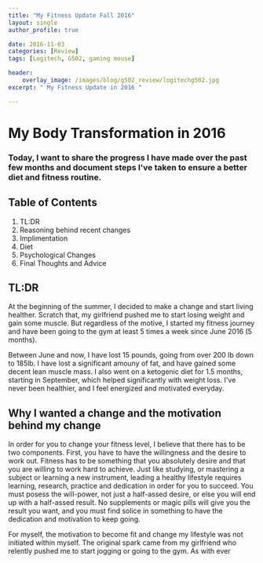 ```yaml
---
title: "My Fitness Update Fall 2016"
layout: single
author_profile: true

date: 2016-11-03
categories: [Review]
tags: [Logitech, G502, gaming mouse]

header:
    overlay_image: /images/blog/g502_review/logitechg502.jpg
excerpt: " My Fitness Update in 2016 " 

---
```


# My Body Transformation in 2016 

### Today, I want to share the progress I have made over the past few months and document steps I've taken to ensure a better diet and fitness routine. 

## Table of Contents 

1. TL:DR 
2. Reasoning behind recent changes 
3. Implimentation
4. Diet 
5. Psychological Changes
6. Final Thoughts and Advice

## TL:DR

At the beginning of the summer, I decided to make a change and start living healther. Scratch that, my girlfriend pushed me to start losing weight and gain some muscle. But regardless of the motive, I started my fitness journey and have been going to the gym at least 5 times a week since June 2016 (5 months). 

Between June and now, I have lost 15 pounds, going from over 200 lb down to 185lb. I have lost a significant amouny of fat, and have gained some decent lean muscle mass. I also went on a ketogenic diet for 1.5 months, starting in September, which helped significantly with weight loss. I've never been healthier, and I feel energized and motivated everyday. 

## Why I wanted a change and the motivation behind my change 

In order for you to change your fitness level, I believe that there has to be two components. 
First, you have to have the willingness and the desire to work out. Fitness has to be something that you absolutely desire and that you are willing to work hard to achieve. Just like studying, or mastering a subject or learning a new instrument, leading a healthy lifestyle requires learning, research, practice and dedication in order for you to succeed. You must posess the will-power, not just a half-assed desire, or else you will end up with a half-assed result. No supplements or magic pills will give you the result you want, and you must find solice in something to have the dedication and motivation to keep going. 

For myself, the motivation to become fit and change my lifestyle was not initiated within myself. The original spark came from my girlfriend who relently pushed me to start jogging or going to the gym. As with ever